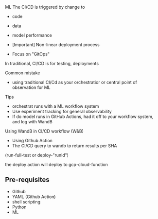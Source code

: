 ML
The CI/CD is triggered by change to 
- code
- data
- model performance
- [Important] Non-linear deployment process

- Focus on "GitOps"

In traditional, CI/CD is for testing, deployments


Common mistake
- using traditional CI/Cd as your orchestratior or central point of observation for ML

Tips
- orchestrat runs with a ML workflow system
- Use experiment tracking for general observability
- If do model runs in GitHub Actions, had it off to your workflow system, and log with WandB



Using WandB in CI/CD workflow (W&B)
- Using Github Action
- The CI/CD query to wandb to return results per SHA

(run-full-test or deploy-"runid")

the deploy action will deploy to gcp-cloud-function


## Pre-requisites
- Github
- YAML (Github Action)
- shell scripting
- Python
- ML




